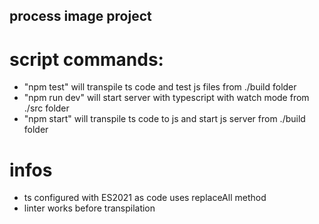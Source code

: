 ## process image project

# script commands:

- "npm test" will transpile ts code and test js files from ./build folder
- "npm run dev" will start server with typescript with watch mode from ./src folder
- "npm start" will transpile ts code to js and start js server from ./build folder

# infos

- ts configured with ES2021 as code uses replaceAll method
- linter works before transpilation
